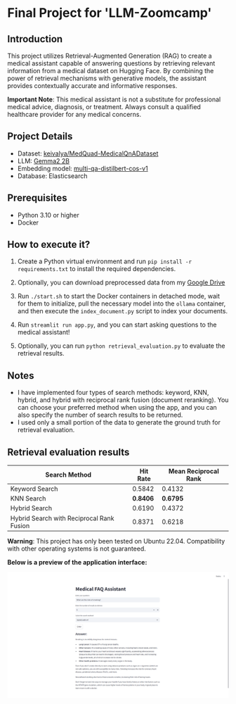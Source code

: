 # Final Project for 'LLM-Zoomcamp'

## Introduction

This project utilizes Retrieval-Augmented Generation (RAG) to create a medical assistant capable of answering questions by retrieving relevant information from a medical dataset on Hugging Face. By combining the power of retrieval mechanisms with generative models, the assistant provides contextually accurate and informative responses.

**Important Note**: This medical assistant is not a substitute for professional medical advice, diagnosis, or treatment. Always consult a qualified healthcare provider for any medical concerns.

## Project Details

- Dataset: [keivalya/MedQuad-MedicalQnADataset](https://huggingface.co/datasets/keivalya/MedQuad-MedicalQnADataset)
- LLM: [Gemma2 2B](https://ollama.com/library/gemma2)
- Embedding model: [multi-qa-distilbert-cos-v1](https://huggingface.co/sentence-transformers/multi-qa-distilbert-cos-v1)
- Database: Elasticsearch

## Prerequisites

- Python 3.10 or higher
- Docker

## How to execute it?

1. Create a Python virtual environment and run `pip install -r requirements.txt` to install the required dependencies.

2. Optionally, you can download preprocessed data from my [Google Drive](https://drive.google.com/drive/folders/1BUn4VOIr4dEYbqaAO7gq19fnytYOwIYT?usp=sharing)

3. Run `./start.sh` to start the Docker containers in detached mode, wait for them to initialize, pull the necessary model into the `ollama` container, and then execute the `index_document.py` script to index your documents.

4. Run `streamlit run app.py`, and you can start asking questions to the medical assistant!

5. Optionally, you can run `python retrieval_evaluation.py` to evaluate the retrieval results.

## **Notes**

- I have implemented four types of search methods: keyword, KNN, hybrid, and hybrid with reciprocal rank fusion (document reranking). You can choose your preferred method when using the app, and you can also specify the number of search results to be returned.
- I used only a small portion of the data to generate the ground truth for retrieval evaluation.

## Retrieval evaluation results

| Search Method                             | Hit Rate   | Mean Reciprocal Rank |
|-------------------------------------------|------------|----------------------|
| Keyword Search                            | 0.5842     | 0.4132               |
| KNN Search                                | **0.8406** | **0.6795**           |
| Hybrid Search                             | 0.6190     | 0.4372               |
| Hybrid Search with Reciprocal Rank Fusion | 0.8371     | 0.6218               |



**Warning**: This project has only been tested on Ubuntu 22.04. Compatibility with other operating systems is not guaranteed.

**Below is a preview of the application interface:**

![App Interface](app.png)


